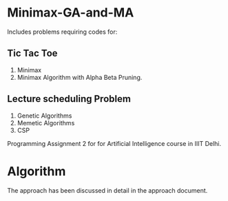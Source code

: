 # Minimax-GA-and-MA
Includes problems requiring codes for:
  ## Tic Tac Toe
  1. Minimax
  2. Minimax Algorithm with Alpha Beta Pruning.
  
  ## Lecture scheduling Problem   
  1. Genetic Algorithms 
  2. Memetic Algorithms
  3. CSP
  
Programming Assignment 2 for for Artificial Intelligence course in IIIT Delhi.

# Algorithm
The approach has been discussed in detail in the approach document.
